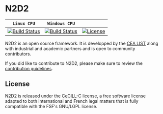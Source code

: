 # N2D2


| **`Linux CPU`** | **`Windows CPU`**  |   |
| --------------- | ------------------ | ------ |
| [![Build Status](https://travis-ci.org/CEA-LIST/N2D2.svg?branch=master)](https://travis-ci.org/CEA-LIST/N2D2) | [![Build Status](https://ci.appveyor.com/api/projects/status/github/CEA-LIST/N2D2?branch=master&svg=true)](https://ci.appveyor.com/project/olivierbichler-cea/n2d2) | [![License](https://img.shields.io/badge/license-CeCILL--C-blue.svg)](LICENSE) |

N2D2 is an open source framework. It is developped by the
[CEA LIST](http://www-list.cea.fr/) along with industrial and academic
partners and is open to community contributors.

If you did like to contribute to N2D2, please make sure to review the
[contribution guidelines](CONTRIBUTING.md).


License
-------

N2D2 is released under the [CeCILL-C](LICENSE) license, a free software license
 adapted to both international and French legal matters that is fully compatible
 with the FSF's GNU/LGPL license.

